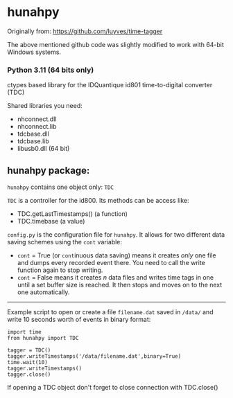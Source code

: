 # hunahpy

Originally from: https://github.com/luyves/time-tagger

The above mentioned github code was slightly modified to work with 64-bit Windows systems.

### Python 3.11 (64 bits only)
ctypes based library for the IDQuantique id801 time-to-digital converter (TDC)

Shared libraries you need:

* nhconnect.dll
* nhconnect.lib
* tdcbase.dll
* tdcbase.lib
* libusb0.dll (64 bit)

## hunahpy package:
`hunahpy` contains one object only: `TDC`

`TDC` is a controller for the id800. Its methods can be access like:
* TDC.getLastTimestamps() (a function)
* TDC.timebase (a value)

`config.py` is the configuration file for `hunahpy`. It allows for two different data saving schemes using the `cont` variable:
* `cont` = True (or `cont`inuous data saving) means it creates _only_ one file and dumps every recorded event there. You need to call the write function again to stop writing.
* `cont` = False means it creates _n_ data files and writes time tags in one until a set buffer size is reached. It then stops and moves on to the next one automatically.

------

Example script to open or create a file `filename.dat` saved in `/data/` and write 10 seconds worth of events in binary format:

````
import time
from hunahpy import TDC

tagger = TDC()
tagger.writeTimestamps('/data/filename.dat',binary=True)
time.wait(10)
tagger.writeTimestamps()
tagger.close()
````

If opening a TDC object don't forget to close connection with TDC.close()

